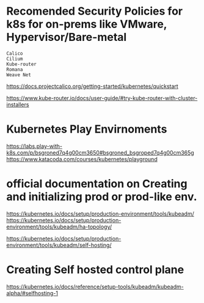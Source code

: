# Recomended Security Policies for k8s for on-prems like VMware, Hypervisor/Bare-metal 
    Calico
    Cilium
    Kube-router
    Romana
    Weave Net
https://docs.projectcalico.org/getting-started/kubernetes/quickstart

https://www.kube-router.io/docs/user-guide/#try-kube-router-with-cluster-installers

# Kubernetes Play Envirnoments

https://labs.play-with-k8s.com/p/bsgroned7q4g00cm3650#bsgroned_bsgroped7q4g00cm365g
https://www.katacoda.com/courses/kubernetes/playground

# official documentation on Creating and initializing prod or prod-like env.

https://kubernetes.io/docs/setup/production-environment/tools/kubeadm/
https://kubernetes.io/docs/setup/production-environment/tools/kubeadm/ha-topology/

https://kubernetes.io/docs/setup/production-environment/tools/kubeadm/self-hosting/

# Creating Self hosted control plane
https://kubernetes.io/docs/reference/setup-tools/kubeadm/kubeadm-alpha/#selfhosting-1


